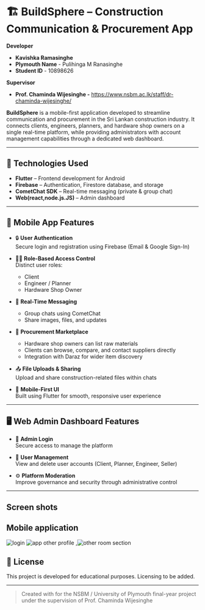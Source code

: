# 🏗️ BuildSphere – Construction Communication & Procurement App

**Developer**
- **Kavishka Ramasinghe** 
- **Plymouth Name** - Pulihinga M Ranasinghe
- **Student ID** - 10898626

**Supervisor**
- **Prof. Chaminda Wijesinghe -**
https://www.nsbm.ac.lk/staff/dr-chaminda-wijesinghe/

**BuildSphere** is a mobile-first application developed to streamline communication and procurement in the Sri Lankan construction industry. It connects clients, engineers, planners, and hardware shop owners on a single real-time platform, while providing administrators with account management capabilities through a dedicated web dashboard.

---

## 🚀 Technologies Used

- **Flutter** – Frontend development for Android
- **Firebase** – Authentication, Firestore database, and storage
- **CometChat SDK** – Real-time messaging (private & group chat)
- **Web(react,node.js.JS)** – Admin dashboard

---

## 📱 Mobile App Features

- 🔒 **User Authentication**  
  Secure login and registration using Firebase (Email & Google Sign-In)

- 🧑‍💼 **Role-Based Access Control**  
  Distinct user roles:  
  - Client  
  - Engineer / Planner  
  - Hardware Shop Owner

- 💬 **Real-Time Messaging**  
  - Group chats using CometChat  
  - Share images, files, and updates  


- 🛒 **Procurement Marketplace**  
  - Hardware shop owners can list raw materials  
  - Clients can browse, compare, and contact suppliers directly  
  - Integration with Daraz  for wider item discovery

- 📤 **File Uploads & Sharing**  
  Upload and share construction-related files within chats

- 📲 **Mobile-First UI**  
  Built using Flutter for smooth, responsive user experience

---

## 🖥️ Web Admin Dashboard Features

- 🔐 **Admin Login**  
  Secure access to manage the platform

- 👥 **User Management**  
  View and delete user accounts (Client, Planner, Engineer, Seller)

- ⚙️ **Platform Moderation**  
  Improve governance and security through administrative control

---
## Screen shots
## Mobile application
 ![login](https://github.com/user-attachments/assets/1bb1efca-42f4-43d0-a017-7954ec39158c)  ![app other profile](https://github.com/user-attachments/assets/9031b729-261d-46f4-bd5d-8e0188ade49f) ,![other room section](https://github.com/user-attachments/assets/c6a90415-80a6-4ced-84d7-8370af487004)




## 📄 License

This project is developed for educational purposes. Licensing to be added.

---

> Created with for the NSBM / University of Plymouth final-year project under the supervision of Prof. Chaminda Wijesinghe
